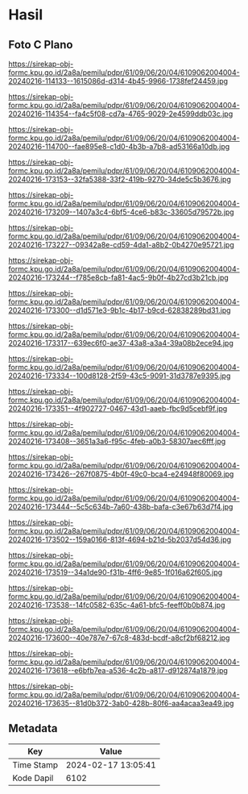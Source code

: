 # Hasil

## Foto C Plano

https://sirekap-obj-formc.kpu.go.id/2a8a/pemilu/pdpr/61/09/06/20/04/6109062004004-20240216-114133--1615086d-d314-4b45-9966-1738fef24459.jpg

https://sirekap-obj-formc.kpu.go.id/2a8a/pemilu/pdpr/61/09/06/20/04/6109062004004-20240216-114354--fa4c5f08-cd7a-4765-9029-2e4599ddb03c.jpg

https://sirekap-obj-formc.kpu.go.id/2a8a/pemilu/pdpr/61/09/06/20/04/6109062004004-20240216-114700--fae895e8-c1d0-4b3b-a7b8-ad53166a10db.jpg

https://sirekap-obj-formc.kpu.go.id/2a8a/pemilu/pdpr/61/09/06/20/04/6109062004004-20240216-173153--32fa5388-33f2-419b-9270-34de5c5b3676.jpg

https://sirekap-obj-formc.kpu.go.id/2a8a/pemilu/pdpr/61/09/06/20/04/6109062004004-20240216-173209--1407a3c4-6bf5-4ce6-b83c-33605d79572b.jpg

https://sirekap-obj-formc.kpu.go.id/2a8a/pemilu/pdpr/61/09/06/20/04/6109062004004-20240216-173227--09342a8e-cd59-4da1-a8b2-0b4270e95721.jpg

https://sirekap-obj-formc.kpu.go.id/2a8a/pemilu/pdpr/61/09/06/20/04/6109062004004-20240216-173244--f785e8cb-fa81-4ac5-9b0f-4b27cd3b21cb.jpg

https://sirekap-obj-formc.kpu.go.id/2a8a/pemilu/pdpr/61/09/06/20/04/6109062004004-20240216-173300--d1d571e3-9b1c-4b17-b9cd-62838289bd31.jpg

https://sirekap-obj-formc.kpu.go.id/2a8a/pemilu/pdpr/61/09/06/20/04/6109062004004-20240216-173317--639ec6f0-ae37-43a8-a3a4-39a08b2ece94.jpg

https://sirekap-obj-formc.kpu.go.id/2a8a/pemilu/pdpr/61/09/06/20/04/6109062004004-20240216-173334--100d8128-2f59-43c5-9091-31d3787e9395.jpg

https://sirekap-obj-formc.kpu.go.id/2a8a/pemilu/pdpr/61/09/06/20/04/6109062004004-20240216-173351--4f902727-0467-43d1-aaeb-fbc9d5cebf9f.jpg

https://sirekap-obj-formc.kpu.go.id/2a8a/pemilu/pdpr/61/09/06/20/04/6109062004004-20240216-173408--3651a3a6-f95c-4feb-a0b3-58307aec6fff.jpg

https://sirekap-obj-formc.kpu.go.id/2a8a/pemilu/pdpr/61/09/06/20/04/6109062004004-20240216-173426--267f0875-4b0f-49c0-bca4-e24948f80069.jpg

https://sirekap-obj-formc.kpu.go.id/2a8a/pemilu/pdpr/61/09/06/20/04/6109062004004-20240216-173444--5c5c634b-7a60-438b-bafa-c3e67b63d7f4.jpg

https://sirekap-obj-formc.kpu.go.id/2a8a/pemilu/pdpr/61/09/06/20/04/6109062004004-20240216-173502--159a0166-813f-4694-b21d-5b2037d54d36.jpg

https://sirekap-obj-formc.kpu.go.id/2a8a/pemilu/pdpr/61/09/06/20/04/6109062004004-20240216-173519--34a1de90-f31b-4ff6-9e85-1f016a62f605.jpg

https://sirekap-obj-formc.kpu.go.id/2a8a/pemilu/pdpr/61/09/06/20/04/6109062004004-20240216-173538--14fc0582-635c-4a61-bfc5-feeff0b0b874.jpg

https://sirekap-obj-formc.kpu.go.id/2a8a/pemilu/pdpr/61/09/06/20/04/6109062004004-20240216-173600--40e787e7-67c8-483d-bcdf-a8cf2bf68212.jpg

https://sirekap-obj-formc.kpu.go.id/2a8a/pemilu/pdpr/61/09/06/20/04/6109062004004-20240216-173618--e6bfb7ea-a536-4c2b-a817-d912874a1879.jpg

https://sirekap-obj-formc.kpu.go.id/2a8a/pemilu/pdpr/61/09/06/20/04/6109062004004-20240216-173635--81d0b372-3ab0-428b-80f6-aa4acaa3ea49.jpg


## Metadata

| Key        | Value               |
| ---------- | ------------------- |
| Time Stamp | 2024-02-17 13:05:41 |
| Kode Dapil | 6102                |



